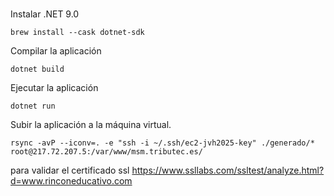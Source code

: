 # 
Instalar .NET 9.0
```
brew install --cask dotnet-sdk
```

Compilar la aplicación
```
dotnet build
```

Ejecutar la aplicación
```
dotnet run
```

Subir la aplicación a la máquina virtual.
```
rsync -avP --iconv=. -e "ssh -i ~/.ssh/ec2-jvh2025-key" ./generado/* root@217.72.207.5:/var/www/msm.tributec.es/
```

para validar el certificado ssl
https://www.ssllabs.com/ssltest/analyze.html?d=www.rinconeducativo.com